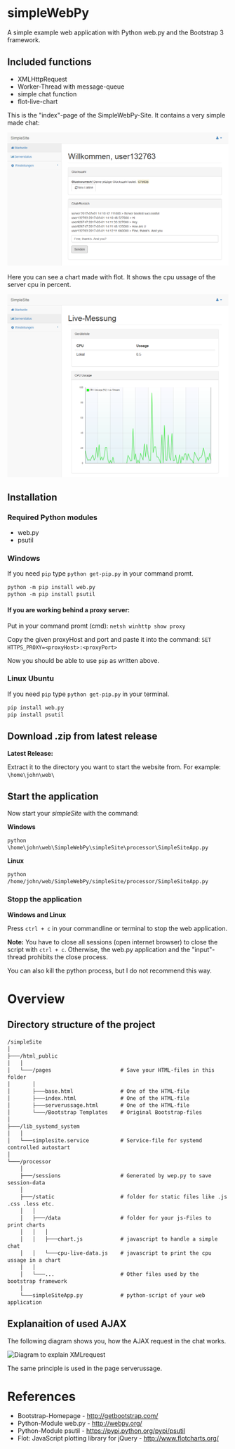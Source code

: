 # simpleWebPy
A simple example web application with Python web.py and the Bootstrap 3 framework.

## Included functions

 * XMLHttpRequest
 * Worker-Thread with message-queue
 * simple chat function
 * flot-live-chart

This is the "index"-page of the SimpleWebPy-Site. It contains a very simple made chat: 

![Image of Chat in SimpleSite](https://github.com/GrimbiXcode/simpleWebPy/blob/master/readmeData/pictures/screenChat.PNG)

Here you can see a chart made with flot. It shows the cpu ussage of the server cpu in percent.

![Image of Chart in SimpleSite](https://github.com/GrimbiXcode/simpleWebPy/blob/master/readmeData/pictures/screenChart.PNG)

## Installation

### Required Python modules

 * web.py
 * psutil

### Windows

If you need `pip` type `python get-pip.py` in your command promt.

```
python -m pip install web.py
python -m pip install psutil
```


#### If you are working behind a proxy server:

Put in your command promt (cmd): `netsh winhttp show proxy`

Copy the given proxyHost and port and paste it into the command: `SET HTTPS_PROXY=<proxyHost>:<proxyPort>`

Now you should be able to use `pip` as written above.


### Linux Ubuntu

If you need `pip` type `python get-pip.py` in your terminal.

```
pip install web.py
pip install psutil
```

## Download .zip from latest release

**Latest Release:**

Extract it to the directory you want to start the website from. For example: `\home\john\web\`

## Start the application

Now start your *simpleSite* with the command: 

**Windows**

```
python \home\john\web\SimpleWebPy\simpleSite\processor\SimpleSiteApp.py
```

**Linux**

```
python /home/john/web/SimpleWebPy/simpleSite/processor/SimpleSiteApp.py
```

### Stopp the application

**Windows and Linux**

Press `ctrl + c` in your commandline or terminal to stop the web application.

**Note:** You have to close all sessions (open internet browser) to close the script with `ctrl + c`. Otherwise, the web.py application and the "input"-thread prohibits the close process. 

You can also kill the python process, but I do not recommend this way.

# Overview

## Directory structure of the project

```
/simpleSite
│
├───/html_public
│   │
│   └───/pages                      # Save your HTML-files in this folder
│	    │
│       ├───base.html               # One of the HTML-file
│       ├───index.html              # One of the HTML-file
│       ├───serverussage.html       # One of the HTML-file
│       └───/Bootstrap Templates    # Original Bootstrap-files
│
├───/lib_systemd_system
│   │
│   └───simplesite.service          # Service-file for systemd controlled autostart
│
└───/processor
    │
    ├───/sessions                   # Generated by wep.py to save session-data
    │
    ├───/static                     # folder for static files like .js .css .less etc.
    │   │
    │   ├───/data                   # folder for your js-Files to print charts
    │   │	│
    │   │   ├───chart.js            # javascript to handle a simple chat
    │   │   └───cpu-live-data.js    # javascript to print the cpu ussage in a chart
    │   │
    │   └───...                     # Other files used by the bootstrap framework
    │
    └───simpleSiteApp.py            # python-script of your web application
```

## Explanaition of used AJAX

The following diagram shows you, how the AJAX request in the chat works.

![Diagram to explain XMLrequest](https://github.com/GrimbiXcode/simpleWebPy/blob/master/readmeData/pictures/AJAXrequest.png)

The same principle is used in the page serverussage.

# References
 
 * Bootstrap-Homepage - http://getbootstrap.com/
 * Python-Module web.py - http://webpy.org/
 * Python-Module psutil - https://pypi.python.org/pypi/psutil
 * Flot: JavaScript plotting library for jQuery - http://www.flotcharts.org/
